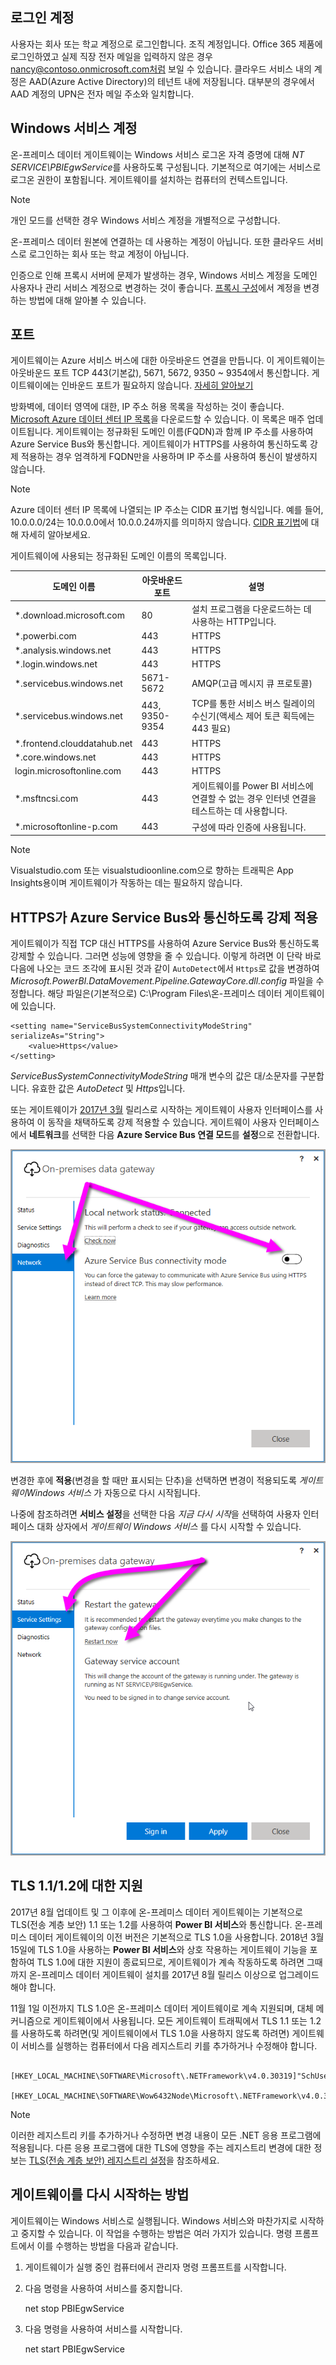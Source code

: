 ## <a name="sign-in-account"></a>로그인 계정
사용자는 회사 또는 학교 계정으로 로그인합니다. 조직 계정입니다. Office 365 제품에 로그인하였고 실제 직장 전자 메일을 입력하지 않은 경우 nancy@contoso.onmicrosoft.com처럼 보일 수 있습니다. 클라우드 서비스 내의 계정은 AAD(Azure Active Directory)의 테넌트 내에 저장됩니다. 대부분의 경우에서 AAD 계정의 UPN은 전자 메일 주소와 일치합니다.

## <a name="windows-service-account"></a>Windows 서비스 계정
온-프레미스 데이터 게이트웨이는 Windows 서비스 로그온 자격 증명에 대해 *NT SERVICE\PBIEgwService*를 사용하도록 구성됩니다. 기본적으로 여기에는 서비스로 로그온 권한이 포함됩니다. 게이트웨이를 설치하는 컴퓨터의 컨텍스트입니다.

> [!NOTE]
> 개인 모드를 선택한 경우 Windows 서비스 계정을 개별적으로 구성합니다.
> 
> 

온-프레미스 데이터 원본에 연결하는 데 사용하는 계정이 아닙니다.  또한 클라우드 서비스로 로그인하는 회사 또는 학교 계정이 아닙니다.

인증으로 인해 프록시 서버에 문제가 발생하는 경우, Windows 서비스 계정을 도메인 사용자나 관리 서비스 계정으로 변경하는 것이 좋습니다. [프록시 구성](../service-gateway-proxy.md#changing-the-gateway-service-account-to-a-domain-user)에서 계정을 변경하는 방법에 대해 알아볼 수 있습니다.

## <a name="ports"></a>포트
게이트웨이는 Azure 서비스 버스에 대한 아웃바운드 연결을 만듭니다. 이 게이트웨이는 아웃바운드 포트 TCP 443(기본값), 5671, 5672, 9350 ~ 9354에서 통신합니다.  게이트웨이에는 인바운드 포트가 필요하지 않습니다. [자세히 알아보기](https://azure.microsoft.com/documentation/articles/service-bus-fundamentals-hybrid-solutions/)

방화벽에, 데이터 영역에 대한, IP 주소 허용 목록을 작성하는 것이 좋습니다. [Microsoft Azure 데이터 센터 IP 목록](https://www.microsoft.com/download/details.aspx?id=41653)을 다운로드할 수 있습니다. 이 목록은 매주 업데이트됩니다. 게이트웨이는 정규화된 도메인 이름(FQDN)과 함께 IP 주소를 사용하여 Azure Service Bus와 통신합니다. 게이트웨이가 HTTPS를 사용하여 통신하도록 강제 적용하는 경우 엄격하게 FQDN만을 사용하며 IP 주소를 사용하여 통신이 발생하지 않습니다.

> [!NOTE]
> Azure 데이터 센터 IP 목록에 나열되는 IP 주소는 CIDR 표기법 형식입니다. 예를 들어, 10.0.0.0/24는 10.0.0.0에서 10.0.0.24까지를 의미하지 않습니다. [CIDR 표기법](http://whatismyipaddress.com/cidr)에 대해 자세히 알아보세요.
> 
> 

게이트웨이에 사용되는 정규화된 도메인 이름의 목록입니다.

| 도메인 이름 | 아웃바운드 포트 | 설명 |
| --- | --- | --- |
| *.download.microsoft.com |80 |설치 프로그램을 다운로드하는 데 사용하는 HTTP입니다. |
| *.powerbi.com |443 |HTTPS |
| *.analysis.windows.net |443 |HTTPS |
| *.login.windows.net |443 |HTTPS |
| *.servicebus.windows.net |5671-5672 |AMQP(고급 메시지 큐 프로토콜) |
| *.servicebus.windows.net |443, 9350-9354 |TCP를 통한 서비스 버스 릴레이의 수신기(액세스 제어 토큰 획득에는 443 필요) |
| *.frontend.clouddatahub.net |443 |HTTPS |
| *.core.windows.net |443 |HTTPS |
| login.microsoftonline.com |443 |HTTPS |
| *.msftncsi.com |443 |게이트웨이를 Power BI 서비스에 연결할 수 없는 경우 인터넷 연결을 테스트하는 데 사용합니다. |
| *.microsoftonline-p.com |443 |구성에 따라 인증에 사용됩니다. |

> [!NOTE]
> Visualstudio.com 또는 visualstudioonline.com으로 향하는 트래픽은 App Insights용이며 게이트웨이가 작동하는 데는 필요하지 않습니다.
> 
> 

## <a name="forcing-https-communication-with-azure-service-bus"></a>HTTPS가 Azure Service Bus와 통신하도록 강제 적용
게이트웨이가 직접 TCP 대신 HTTPS를 사용하여 Azure Service Bus와 통신하도록 강제할 수 있습니다. 그러면 성능에 영향을 줄 수 있습니다. 이렇게 하려면 이 단락 바로 다음에 나오는 코드 조각에 표시된 것과 같이 `AutoDetect`에서 `Https`로 값을 변경하여 *Microsoft.PowerBI.DataMovement.Pipeline.GatewayCore.dll.config* 파일을 수정합니다. 해당 파일은(기본적으로)  C:\Program Files\온-프레미스 데이터 게이트웨이 에 있습니다.

```
<setting name="ServiceBusSystemConnectivityModeString" serializeAs="String">
    <value>Https</value>
</setting>
```

*ServiceBusSystemConnectivityModeString* 매개 변수의 값은 대/소문자를 구분합니다. 유효한 값은 *AutoDetect* 및 *Https*입니다.

또는 게이트웨이가 [2017년 3월](https://powerbi.microsoft.com/blog/power-bi-gateways-march-update/) 릴리스로 시작하는 게이트웨이 사용자 인터페이스를 사용하여 이 동작을 채택하도록 강제 적용할 수 있습니다. 게이트웨이 사용자 인터페이스에서 **네트워크**를 선택한 다음 **Azure Service Bus 연결 모드**를 **설정**으로 전환합니다.

![](./media/gateway-onprem-accounts-ports-more/gw-onprem_01.png)

변경한 후에 **적용**(변경을 할 때만 표시되는 단추)을 선택하면 변경이 적용되도록 *게이트웨이Windows 서비스* 가 자동으로 다시 시작됩니다.

나중에 참조하려면 **서비스 설정**을 선택한 다음 *지금 다시 시작*을 선택하여 사용자 인터페이스 대화 상자에서 *게이트웨이 Windows 서비스* 를 다시 시작할 수 있습니다.

![](./media/gateway-onprem-accounts-ports-more/gw-onprem_02.png)

## <a name="support-for-tls-1112"></a>TLS 1.1/1.2에 대한 지원
2017년 8월 업데이트 및 그 이후에 온-프레미스 데이터 게이트웨이는 기본적으로 TLS(전송 계층 보안) 1.1 또는 1.2를 사용하여 **Power BI 서비스**와 통신합니다. 온-프레미스 데이터 게이트웨이의 이전 버전은 기본적으로 TLS 1.0을 사용합니다. 2018년 3월 15일에 TLS 1.0을 사용하는 **Power BI 서비스**와 상호 작용하는 게이트웨이 기능을 포함하여 TLS 1.0에 대한 지원이 종료되므로, 게이트웨이가 계속 작동하도록 하려면 그때까지 온-프레미스 데이터 게이트웨이 설치를 2017년 8월 릴리스 이상으로 업그레이드해야 합니다.

11월 1일 이전까지 TLS 1.0은 온-프레미스 데이터 게이트웨이로 계속 지원되며, 대체 메커니즘으로 게이트웨이에서 사용됩니다. 모든 게이트웨이 트래픽에서 TLS 1.1 또는 1.2를 사용하도록 하려면(및 게이트웨이에서 TLS 1.0을 사용하지 않도록 하려면) 게이트웨이 서비스를 실행하는 컴퓨터에서 다음 레지스트리 키를 추가하거나 수정해야 합니다.

        [HKEY_LOCAL_MACHINE\SOFTWARE\Microsoft\.NETFramework\v4.0.30319]"SchUseStrongCrypto"=dword:00000001
        [HKEY_LOCAL_MACHINE\SOFTWARE\Wow6432Node\Microsoft\.NETFramework\v4.0.30319]"SchUseStrongCrypto"=dword:00000001

> [!NOTE]
> 이러한 레지스트리 키를 추가하거나 수정하면 변경 내용이 모든 .NET 응용 프로그램에 적용됩니다. 다른 응용 프로그램에 대한 TLS에 영향을 주는 레지스트리 변경에 대한 정보는 [TLS(전송 계층 보안) 레지스트리 설정](https://docs.microsoft.com/windows-server/security/tls/tls-registry-settings)을 참조하세요.
> 
> 

## <a name="how-to-restart-the-gateway"></a>게이트웨이를 다시 시작하는 방법
게이트웨이는 Windows 서비스로 실행됩니다. Windows 서비스와 마찬가지로 시작하고 중지할 수 있습니다. 이 작업을 수행하는 방법은 여러 가지가 있습니다. 명령 프롬프트에서 이를 수행하는 방법을 다음과 같습니다.

1. 게이트웨이가 실행 중인 컴퓨터에서 관리자 명령 프롬프트를 시작합니다.
2. 다음 명령을 사용하여 서비스를 중지합니다.
   
   net stop PBIEgwService
3. 다음 명령을 사용하여 서비스를 시작합니다.
   
   net start PBIEgwService

